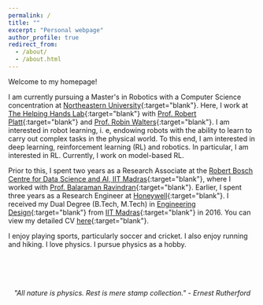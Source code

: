 ```yaml
---
permalink: /
title: ""
excerpt: "Personal webpage"
author_profile: true
redirect_from: 
  - /about/
  - /about.html
---
```

Welcome to my homepage!

I am currently pursuing a Master's in Robotics with a Computer Science concentration at [Northeastern University](https://www.northeastern.edu/){:target="blank"}. Here, I work at [The Helping Hands Lab](https://www2.ccs.neu.edu/research/helpinghands/){:target="blank"} with [Prof. Robert Platt](https://www.khoury.northeastern.edu/people/robert-platt/){:target="blank"} and [Prof. Robin Walters](https://www.robinwalters.com/index.html){:target="blank"}. I am interested in robot learning, i. e, endowing robots with the ability to learn to carry out complex tasks in the physical world. To this end, I am interested in deep learning, reinforcement learning (RL) and robotics. In particular, I am interested in RL. Currently, I work on model-based RL.

Prior to this, I spent two years as a Research Associate at the [Robert Bosch Centre for Data Science and AI, IIT Madras](https://rbcdsai.iitm.ac.in/){:target="blank"}, where I worked with [Prof. Balaraman Ravindran](https://www.cse.iitm.ac.in/~ravi/){:target="blank"}. Earlier, I spent three years as a Research Engineer at [Honeywell](https://www.honeywell.com){:target="blank"}. I received my Dual Degree (B.Tech, M.Tech) in [Engineering Design](https://ed.iitm.ac.in){:target="blank"} from [IIT Madras](https://www.iitm.ac.in/){:target="blank"} in 2016. You can view my detailed CV [here](https://adi3e08.github.io/files/CV_Adithya_Ramesh.pdf){:target="blank"}.

I enjoy playing sports, particularly soccer and cricket. I also enjoy running and hiking. I love physics. I pursue physics as a hobby.

<p align="center">
<br>
<br>
<br>
<br>
<em>"All nature is physics. Rest is mere stamp collection." - Ernest Rutherford</em>
</p>

